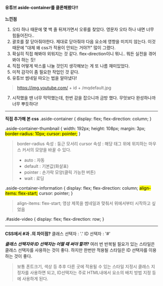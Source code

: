 <h4>유튜브 aside-container를 클론해봤다!!</h4>

**느낀점**
1. 오타 하나 때문에 몇 백 줄 뒤져가면서 오류를 찾았다. 영문자 오타 하나 내면 너무 힘들어진다..
2. 괄호를 잘 닫아줘야한다. 제대로 닫아줘야 다음 요소에 영향을 미치지 않는다. 이것 때문에 "대체 왜 css가 적용이 안되는 거야?!" 많이 그랬다.
3. 확실히 직접 해봐야 외워지는 것 같다. flex-direction이니 뭐니.. 뭐든 실전을 겪어봐야 하는 듯!
4. 직접 어떻게 박스를 나눌 것인지 생각해보는 게 또 나름 재미있었다.
5. 미적 감각이 좀 필요한 작업인 것 같다.
6. 유튜브 썸네일 따오는 법을 알아냈다!
> https://img.youtube.com/ + id + /mqdefault.jpg
7. 시작했을 땐 너무 막막했는데, 한번 감을 잡으니까 금방 했다. 무엇보다 완성하나까 너무 뿌듯하다!

---

**직접 추가해 본 css**
.aside-container {
  display: flex;
  flex-direction: column;
}
>

.aside-container-thumbnail {
  width: 192px;
  height: 108px;
  margin: 3px;
  <mark>border-radius: 10px;
  cursor: pointer;</mark>
}

>border-radius 속성 : 둥근 모서리
>cursor 속성 : 해당 태그 위에 위치하는 마우스 커서의 모양을 바꿀 수 있다.
>- auto : 자동
>- default : 기본값(화살표)
>- pointer : 손가락 모양(클릭 가능한 버튼)
>- wait : 로딩

.aside-container-information {
  display: flex;
  flex-direction: column;
  <mark>align-items: flex-start;</mark>
  cursor: pointer;
}
>align-items: flex-start; 영상 제목을 썸네일과 맞춰서 위에서부터 시작하고 싶었음

.#aside-video {
  display: flex;
  flex-direction: row;
}

---
**CSS에서 #과 .의 차이점?**
클래스 선택자 : '.'
ID 선택자 : '#'

_**클래스 선택자와 ID 선택자는 어떨 때 써야 할까?**_
여러 번 반복될 필요가 있는 스타일은 클래스 선택자를 사용하는 것이 좋다. 하지만 한번만 적용될 스타일은 ID 선택자를 이용하는 것이 좋다.

>보통 폰트크기, 색상 등 추후 다른 곳에 적용될 수 있는 스타일 지정시 클래스 지정자를 사용하면 되고, ID선택자는 주로 HTML내에서 요소의 배치 방법 지정 등에 사용하게 된다.